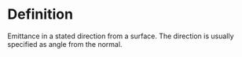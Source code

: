 # Definition

Emittance in a stated direction from a surface. The direction is usually
specified as angle from the normal.
